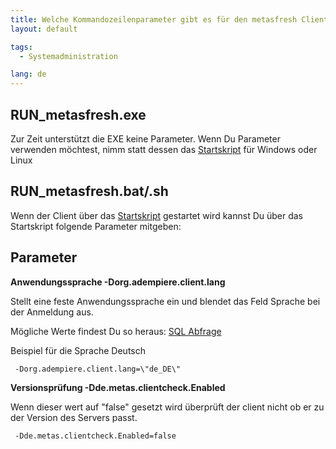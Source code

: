 ```yaml
---
title: Welche Kommandozeilenparameter gibt es für den metasfresh Client?
layout: default

tags:
  - Systemadministration

lang: de
---
```


## RUN_metasfresh.exe

Zur Zeit unterstützt die EXE keine Parameter. Wenn Du Parameter verwenden möchtest, nimm statt dessen das [Startskript](Wie_benutze_ich_das_Startskript) für Windows oder Linux


## RUN_metasfresh.bat/.sh

Wenn der Client über das [Startskript](Wie_benutze_ich_das_Startskript) gestartet wird kannst Du über das Startskript folgende Parameter mitgeben:


## Parameter

**Anwendungssprache -Dorg.adempiere.client.lang**

Stellt eine feste Anwendungssprache ein und blendet das Feld Sprache bei der Anmeldung aus. 

Mögliche Werte findest Du so heraus: [SQL Abfrage](List_Languages)

Beispiel für die Sprache Deutsch

```
 -Dorg.adempiere.client.lang=\"de_DE\"
```

**Versionsprüfung -Dde.metas.clientcheck.Enabled**

Wenn dieser wert auf "false" gesetzt wird überprüft der client nicht ob er zu der Version des Servers passt.

```
 -Dde.metas.clientcheck.Enabled=false
```
